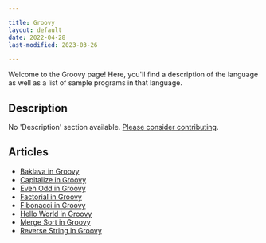 ```yaml
---

title: Groovy
layout: default
date: 2022-04-28
last-modified: 2023-03-26

---
```


Welcome to the Groovy page! Here, you'll find a description of the language as well as a list of sample programs in that language.

## Description

No 'Description' section available. [Please consider contributing](https://github.com/TheRenegadeCoder/sample-programs-website).

## Articles

- [Baklava in Groovy](https://sampleprograms.io/projects/baklava/groovy)
- [Capitalize in Groovy](https://sampleprograms.io/projects/capitalize/groovy)
- [Even Odd in Groovy](https://sampleprograms.io/projects/even-odd/groovy)
- [Factorial in Groovy](https://sampleprograms.io/projects/factorial/groovy)
- [Fibonacci in Groovy](https://sampleprograms.io/projects/fibonacci/groovy)
- [Hello World in Groovy](https://sampleprograms.io/projects/hello-world/groovy)
- [Merge Sort in Groovy](https://sampleprograms.io/projects/merge-sort/groovy)
- [Reverse String in Groovy](https://sampleprograms.io/projects/reverse-string/groovy)